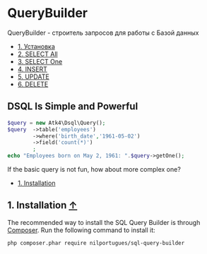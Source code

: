 # QueryBuilder
QueryBuilder - строитель запросов для работы с Базой данных

<a name="index_block"></a>

* [1. Установка](#block1)
* [2. SELECT All](#block2)
* [3. SELECT One](#block3)
* [4. INSERT](#block4)
* [5. UPDATE](#block5)
* [6. DELETE](#block6)

<a name="index_block"></a>

## DSQL Is Simple and Powerful

``` php
$query = new Atk4\Dsql\Query();
$query  ->table('employees')
        ->where('birth_date','1961-05-02')
        ->field('count(*)')
        ;
echo "Employees born on May 2, 1961: ".$query->getOne();
```

If the basic query is not fun, how about more complex one?


* [1. Installation](#block1)

<a name="block1"></a>
## 1. Installation [↑](#index_block)
The recommended way to install the SQL Query Builder is through [Composer](http://getcomposer.org). Run the following command to install it:

```sh
php composer.phar require nilportugues/sql-query-builder
```
